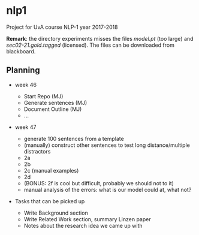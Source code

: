 # nlp1
Project for UvA course NLP-1 year 2017-2018

__Remark__: the directory experiments misses the files _model.pt_ (too large) and _sec02-21.gold.tagged_ (licensed). The files can be downloaded from blackboard.

## Planning
* week 46
  * Start Repo (MJ)
  * Generate sentences (MJ)
  * Document Outline (MJ)
  * ...
* week 47
  * generate 100 sentences from a template
  * (manually) construct other sentences to test long distance/multiple distractors
  * 2a
  * 2b
  * 2c (manual examples)
  * 2d
  * (BONUS: 2f is cool but difficult, probably we should not to it)
  * manual analysis of the errors: what is our model could at, what not?
  
  
* Tasks that can be picked up
  * Write Background section 
  * Write Related Work section, summary Linzen paper  
  * Notes about the research idea we came up with
  
  


